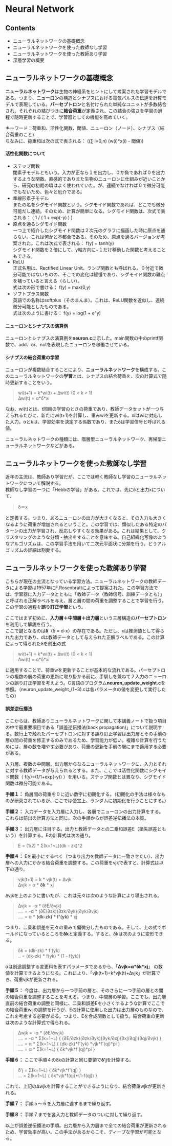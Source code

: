 # Neural Network  

## Contents
- ニューラルネットワークの基礎概念
- ニューラルネットワークを使った教師なし学習
- ニューラルネットワークを使った教師あり学習
- 深層学習の概要


## ニューラルネットワークの基礎概念

**ニューラルネットワーク**は生物の神経系をヒントにして考案された学習モデルである。つまり、**ニューロン**の構造とシナプスにおける電気パルスの伝達を計算モデルで表現している。**パーセプトロン**と名付けられた単純なユニットが多数結合され、それぞれの結びつきに**結合荷重**が定義され、この結合の強さを学習の過程で随時更新することで、学習器としての機能を高めていく。  

キーワード：荷重和、活性化関数、閾値、ニューロン（ノード）、シナプス（結合荷重のこと）  
ちなみに、荷重和は次の式で表される： ((∑ i=0,n) (w(i)\*x(i) - 閾値))  

#### 活性化関数について  
- ステップ関数  
閾素子モデルともいう。入力が正なら１を出力し、０か負であれば０を出力するような関数。直感的でありまた生物のニューロンに仕組みが近いことから、研究の初期の頃はよく使われていた。が、連続でなければ０で微分可能でもないため、色々と厄介である。  
- 準線形素子モデル  
またの名をシグモイド関数という。シグモイド関数であれば、どこでも微分可能だし連続。そのため、計算が簡単になる。シグモイド関数は、次式で表される： ( 1 / ( 1 + exp(-y) ) )  
- 原点を通るシグモイド関数  
一つ上で紹介したシグモイド関数は２次元のグラフに描画した時に原点を通らない。これは何かと不都合である。そのため、原点を通るバージョンが考案された。これは次式で表される： f(y) = tanh(y)  
シグモイド関数を２倍にして、y軸方向に−１だけ移動した関数と考えることもできる。  
- ReLU  
正式名用は、Rectified Linear Unit。ランプ関数とも呼ばれる。０付近で微分可能ではないものの、そこでの変化は緩慢であり、シグモイド関数の難点を補っていると言える（らしい）。  
式は次の形で書ける： f(y) = max(0,y)  
- ソフトプラス関数  
英語での名称はsoftplus（そのまんま）。これは、ReLU関数を近似し、連続微分可能としたものである。  
式は次のように書ける：  f(y) = log(1 + e^y)  

#### ニューロンとシナプスの演算例
ニューロンとシナプスの演算例を**neuron.c**に示した。main関数の中のprintf関数で、add、or、notを表現したニューロンを稼働させている。

#### シナプスの結合荷重の学習
ニューロンが複数結合することにより、**ニューラルネットワーク**を構成する。このニューラルネットワークの**学習**とは、シナプスの結合荷重を、次の計算式で随時更新することをいう。  

> wi(t+1) = k\*wi(t) + ∆wi(t) (0 < k < 1)  
> ∆wi(t) = α\*δ\*xi  

なお、wi(t)とは、t回目の学習のときの荷重であり、教師データセットが一つ与えられるたびに、新たにwi(t+1)を計算し、重みwiを更新する。xiはwiに対応した入力。αとkは、学習効率を決定する係数であり、またδは学習信号と呼ばれる値。  

ニューラルネットワークの種類には、階層型ニューラルネットワーク、再帰型ニューラルネットワークなどがある。  


## ニューラルネットワークを使った教師なし学習

近年の主流は、教師あり学習だが、ここでは軽く教師なし学習のニューラルネットワークについて解説する。  
教師なし学習の一つに「Hebbの学習」がある。これでは、先にδと出力xについて、  

> δ＝x  

と定義する。つまり、あるニューロンの出力が大きくなると、その入力も大きくなるように荷重が増加されるということ。この学習では、類似したある特定のパターンの出力が学習され、反応しやすくなる効果がある。これは結果として、クラスタリングのような分類・抽出をすることを意味する。自己組織化写像のようなアルゴリズムは、この学習手法を用いて二次元平面状に分類を行う。どうアルゴリズムの詳細は割愛する。


## ニューラルネットワークを使った教師あり学習

こちらが現在の主流となっている学習方法。ニューラルネットワークの教師データによる学習は1957年にF.Rosenbrattによって提案された。この学習方法では、学習器に入力データとともに「教師データ（教師信号、訓練データとも）」と呼ばれる正解ラベルを与え、層と層の間の荷重を調整することで学習を行う。この学習の過程を**誤り訂正学習**という。  
  
ここではまず初めに、**入力層＋中間層＋出力層**という三層構造の**パーセプトロン**を利用して解説を行う。  
ここで鍵となるのは**δ**（δ = d-x）の存在である。ただし、xは推測値として得られた出力であり、dは教師データとして与えられた正解ラベルである。この計算によって得られたδを前出の式  

> wi(t+1) = k\*wi(t) + ∆wi(t) (0 < k < 1)  
> ∆wi(t) = α\*δ\*xi  

に適用することで、荷重wを更新することが基本的な流れである。パーセプトロンの複数の層の荷重の更新に取り掛かる前に、手馴しを兼ねて２入力のニューロンの誤り訂正学習を考えよう。C言語のプログラム**neuron_update_weight.c**を参照。（neuron_update_weight_(1~3).cは各パラメータの値を変更して実行したもの）  

#### 誤差逆伝播法
ここからは、教師ありニューラルネットワークに関して本講義ノートで扱う項目の中で最重要項目である「誤差逆伝播法(back propagation)」について説明する。数行上で触れたパーセプトロンに対する誤り訂正学習は出力層とその手前の層の間の荷重を修正するのみであるため、学習能力が低い。複雑な計算を行うためには、層の数を増やす必要があり、荷重の更新を手前の層にまで適用する必要がある。  
  
入力層、複数の中間層、出力層からなるニューラルネットワークに、入力とそれに対する教師データが与えられるとする。また、ここでは活性化関数にシグモイド関数（ f(y)=(1/1+exp(-y)) ）を用いる。ステップ関数とは異なり、シグモイド関数は微分可能である。  
  
**手順１：**
角層間の荷重を０に近い数字に初期化する。（初期化の手法は様々なものが研究されているが、ここでは便宜上、ランダムに初期化を行うことにする。）  
  
**手順２：**
入力データを入力層に入力し、各層でニューロンの出力計算をする。これらは前出の計算方法と同じ。次の手順からが誤差逆伝播法の本質。  
  
**手順３：**
出力層に注目する。出力と教師データとの二乗和誤差E（損失誤差ともいう）を計算する。Eの計算式は次の通り。
> E = (1/2) \* Σ(k=1~L)(dk - zk)^2  
  

**手順４：**
Eを最小にするべく（つまり出力を教師データに一致させたい）、出力層への入力にかかる結合荷重を調整する。この荷重をvjkで表すと、計算式は以下の通り。
> vjk(t+1) = k \* vjk(t) + ∆vjk  
> ∆vjk = α \* **δk** \* xj  

∆vjkを上のように書いたが、これは元々は次のような計算により導出される。
> ∆vjk = -α \* (∂E/∂vjk)  
> .... = -α \* (∂E/∂zk)(∂zk/∂yk)(∂yk/∂vjk)  
> .... = α \* **(dk-zk) \* f'(yk)** \* xj  

つまり、二乗和誤差を元々の重みで偏微分したものである。そして、上の式でボールドになっているところを**δk**と定義する。すると、δkは次のように変形できる。
> δk = (dk-zk) \* f'(yk)  
> .. = (dk-zk) \* f(yk) * (1 - f(yk))  

αは別途調整する変更料を表すパラメータであるから、「**∆vjk=α\*δk\*xj**」 の数値を計算できるようになる。これにより、「vjk(t+1)=k\*vjk(t)+∆vjk」が計算でき、荷重vjkが更新される。  
  
**手順５：**
今度は、出力層から一つ手前の層と、そのさらに一つ手前の層との間の結合荷重を調整することを考える。つまり、中間層の学習。ここでも、出力層直前の結合荷重の調整と同様に、二乗和誤差Eを小さくするような計算でここでの結合荷重wijの調整を行うが、Eの計算に使用した出力は出力層のものなので、これを考慮する必要がある。つまり、Eを合成関数として扱う。結合荷重の更新は次のような計算式で得られる。
> ∆wjk = -α \* (∂E/∂wjk)  
> .... = -α \* Σ(k=1~L) \{ (∂E/∂zk)(∂zk/∂yk)(∂yk/∂xj)(∂xj/∂qj)(∂qj/∂vjk) \}  
> .... = α \* Σ(k=1~L) \{ (dk-zk)\*f'(yk) \*vjk\*f'(qj)\*pi \}  
> .... = α \* Σ(k=1~L) \{ δk\*vjk\*f'(qj)\*pi \}  

**手順６：**
ここで手順４のδkの計算と同じ要領で**δ'j**を計算する。
> δ'j = Σ(k=1~L) \{ δk\*vjk\*f'(qj) \}  
> ... = Σ(k=1~L) \{ δk\*vjk\*f(qj)\*(1-f(qj)) \}  

これで、上記の∆wjkを計算することができるようになり、結合荷重wjkが更新される。  
  
**手順７：**
手順５〜６を入力層に達するまで繰り返す。  
  
**手順８：**
手順７までを各入力と教師データのついに対して繰り返す。  
  
以上が誤差逆伝播法の手順。出力層から入力層まで全ての結合荷重が更新されるため、学習効率が高い。この手法があるからこそ、ディープな学習が可能となる。  

